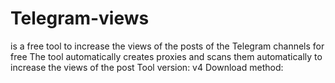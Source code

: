 # Telegram-views 
is a free tool to increase the views of the posts of the Telegram channels for free
The tool automatically creates proxies and scans them automatically to increase the views of the post
Tool version: v4
Download method:
